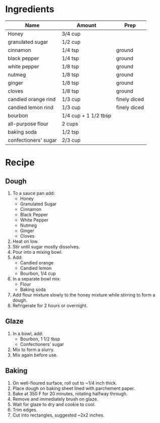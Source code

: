 # Ingredients

| Name                 | Amount               | Prep         |
| -------------------- | -------------------- | ------------ |
| Honey                | 3/4 cup              |              |
| granulated sugar     | 1/2 cup              |              |
| cinnamon             | 1/4 tsp              | ground       |
| black pepper         | 1/4 tsp              | ground       |
| white pepper         | 1/8 tsp              | ground       |
| nutmeg               | 1/8 tsp              | ground       |
| ginger               | 1/8 tsp              | ground       |
| cloves               | 1/8 tsp              | ground       |
| candied orange rind  | 1/3 cup              | finely diced |
| candied lemon rind   | 1/3 cup              | finely diced |
| bourbon              | 1/4 cup + 1 1/2 tbsp |              |
| all-purpose flour    | 2 cups               |              |
| baking soda          | 1/2 tsp              |              |
| confectioners' sugar | 2/3 cup              |              |

# Recipe

## Dough

1. To a sauce pan add:
   - Honey
   - Granulated Sugar
   - Cinnamon
   - Black Pepper
   - White Pepper
   - Nutmeg
   - Ginger
   - Cloves
1. Heat on low.
1. Stir until sugar mostly dissolves.
1. Pour into a mixing bowl.
1. Add:
   - Candied orange
   - Candied lemon
   - Bourbon, 1/4 cup
1. In a separate bowl mix:
   - Flour
   - Baking soda
1. Add flour mixture slowly to the honey mixture while stirring to form a dough.
1. Refrigerate for 2 hours or overnight.

## Glaze

1. In a bowl, add:
   - Bourbon, 1 1/2 tbsp
   - Confectioners' sugar
1. Mix to form a slurry.
1. Mix again before use.

## Baking

1. On well-floured surface, roll out to ~1/4 inch thick.
1. Place dough on baking sheet lined with parchement paper.
1. Bake at 350 F for 20 minutes, rotating halfway through.
1. Remove and immediately brush on glaze.
1. Wait for glaze to dry and cookie to cool.
1. Trim edges.
1. Cut into rectangles, suggested ~2x2 inches.
